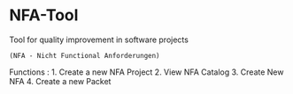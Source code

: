 # NFA-Tool 
Tool for quality improvement in software projects

`(NFA - Nicht Functional Anforderungen)`

Functions :
	1. Create a new NFA Project
	2. View NFA Catalog 
	3. Create New NFA
	4. Create a new Packet
